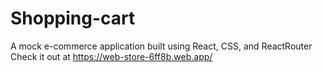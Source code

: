 # Shopping-cart
A mock e-commerce application built using React, CSS, and ReactRouter
Check it out at https://web-store-6ff8b.web.app/

